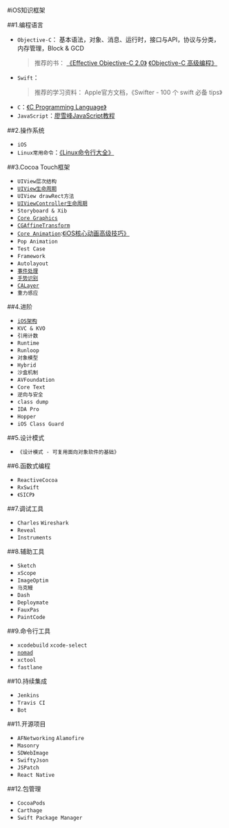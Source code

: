 #iOS知识框架

##1.编程语言
*	`Objective-C`：
		基本语法，对象、消息、运行时，接口与API，协议与分类，内存管理，Block & GCD
	> 推荐的书：
	> [《Effective Objective-C 2.0》](https://www.amazon.cn/Effective-Objective-C-2-0-%E7%BC%96%E5%86%99%E9%AB%98%E8%B4%A8%E9%87%8FiOS%E4%B8%8EOS-X%E4%BB%A3%E7%A0%81%E7%9A%8452%E4%B8%AA%E6%9C%89%E6%95%88%E6%96%B9%E6%B3%95-%E5%8A%A0%E6%B4%9B%E9%9F%A6/dp/B00IDSGY06/ref=sr_1_1?ie=UTF8&qid=1464001589&sr=8-1&keywords=effective+objective-c) 
	> [《Objective-C 高级编程》](https://www.amazon.cn/Objective-C%E9%AB%98%E7%BA%A7%E7%BC%96%E7%A8%8B-iOS%E4%B8%8EOS-X%E5%A4%9A%E7%BA%BF%E7%A8%8B%E5%92%8C%E5%86%85%E5%AD%98%E7%AE%A1%E7%90%86-%E5%9D%82%E6%9C%AC%E4%B8%80%E6%A0%91/dp/B00DE60G3S/ref=sr_1_1?ie=UTF8&qid=1464001619&sr=8-1&keywords=objective-c%E9%AB%98%E7%BA%A7%E7%BC%96%E7%A8%8B)
*	`Swift`：
	> 推荐的学习资料：
	> Apple官方文档，《Swifter - 100 个 swift 必备 tips》
*	`C`：[《C Programming Language》](https://www.amazon.cn/C%E7%A8%8B%E5%BA%8F%E8%AE%BE%E8%AE%A1%E8%AF%AD%E8%A8%80-%E5%85%8B%E5%B0%BC%E6%B1%89/dp/B0011425T8/ref=sr_1_1?ie=UTF8&qid=1463562734&sr=8-1&keywords=c+programming+language)
*	`JavaScript`：[廖雪峰JavaScript教程](http://www.liaoxuefeng.com/wiki/001434446689867b27157e896e74d51a89c25cc8b43bdb3000s)

##2.操作系统
*	`iOS`
*	`Linux常用命令`：[《Linux命令行大全》](https://www.amazon.cn/Linux%E5%91%BD%E4%BB%A4%E8%A1%8C%E5%A4%A7%E5%85%A8-%E7%BB%8D%E8%8C%A8/dp/B00BQTWC0U/ref=sr_1_1?ie=UTF8&qid=1463562691&sr=8-1&keywords=linux%E5%91%BD%E4%BB%A4%E8%A1%8C%E5%A4%A7%E5%85%A8)

##3.Cocoa Touch框架
*	`UIView层次结构`
*	[`UIView生命周期`](https://developer.apple.com/library/ios/documentation/UIKit/Reference/UIView_Class/index.html#//apple_ref/doc/uid/TP40006816)
*	`UIView drawRect方法`
*	[`UIViewController生命周期`](https://developer.apple.com/library/ios/documentation/UIKit/Reference/UIViewController_Class/index.html#//apple_ref/doc/uid/TP40006926)
*	`Storyboard & Xib`
*	[`Core Graphics`](https://developer.apple.com/library/ios/documentation/CoreGraphics/Reference/CoreGraphics_Framework/index.html#//apple_ref/doc/uid/TP40007127)
*	[`CGAffineTransform`](https://developer.apple.com/library/ios/documentation/GraphicsImaging/Reference/CGAffineTransform/index.html#//apple_ref/doc/uid/TP30000946)
*	[`Core Animation`](https://developer.apple.com/library/ios/documentation/Cocoa/Conceptual/CoreAnimation_guide/Introduction/Introduction.html#//apple_ref/doc/uid/TP40004514):[《iOS核心动画高级技巧》](ios核心动画高级技巧)
*	`Pop Animation`
*	`Test Case`
*	`Framework`
*	`Autolayout`
*	[`事件处理`](https://developer.apple.com/library/ios/documentation/EventHandling/Conceptual/EventHandlingiPhoneOS/Introduction/Introduction.html#//apple_ref/doc/uid/TP40009541-CH1-SW1)
*	[`手势识别`](https://developer.apple.com/library/ios/documentation/EventHandling/Conceptual/EventHandlingiPhoneOS/GestureRecognizer_basics/GestureRecognizer_basics.html)
*	[`CALayer`](https://developer.apple.com/library/ios/documentation/GraphicsImaging/Reference/CALayer_class/)
*	`重力感应`

##4.进阶
*	[`iOS架构`](https://developer.apple.com/library/ios/documentation/iPhone/Conceptual/iPhoneOSProgrammingGuide/Introduction/Introduction.html)
*	`KVC & KVO`
*	`引用计数`
*	`Runtime`
*	`Runloop`
*	`对象模型`
*	`Hybrid`
*	`沙盒机制`
*	`AVFoundation`
*	`Core Text`
*	`逆向与安全`
*	`class dump`
*	`IDA Pro`
*	`Hopper`
*	`iOS Class Guard`

##5.设计模式
*	`《设计模式 - 可复用面向对象软件的基础》`

##6.函数式编程
*	`ReactiveCocoa`
*	`RxSwift`
*	`《SICP》`

##7.调试工具
*	`Charles` `Wireshark`
*	`Reveal`
*	`Instruments`

##8.辅助工具
*	`Sketch`
*	`xScope`
*	`ImageOptim`
*	`马克鳗`
*	`Dash`
*	`Deploymate`
*	`FauxPas`
*	`PaintCode`

##9.命令行工具
*	`xcodebuild` `xcode-select`
*	[`nomad`](http://nomad-cli.com/)
*	`xctool`
*	`fastlane`

##10.持续集成
*	`Jenkins`
*	`Travis CI`
*	`Bot`

##11.开源项目
*	`AFNetworking` `Alamofire`
*	`Masonry`
*	`SDWebImage`
*	`SwiftyJson`
*	`JSPatch`
*	`React Native`

##12.包管理
*	`CocoaPods`
*	`Carthage`
*	`Swift Package Manager`
